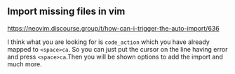 ## Import missing files in vim

<https://neovim.discourse.group/t/how-can-i-trigger-the-auto-import/636>

I think what you are looking for is `code_action` which you have already mapped to `<space>ca`. So you can just put the cursor on the line having error and press `<space>ca`.Then you will be shown options to add the import and much more.

